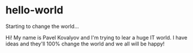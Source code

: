 # hello-world
Starting to change the world...

Hi! My name is Pavel Kovalyov and I'm trying to lear a huge IT world.
I have ideas and they'll 100% change the world and we all will be happy!
